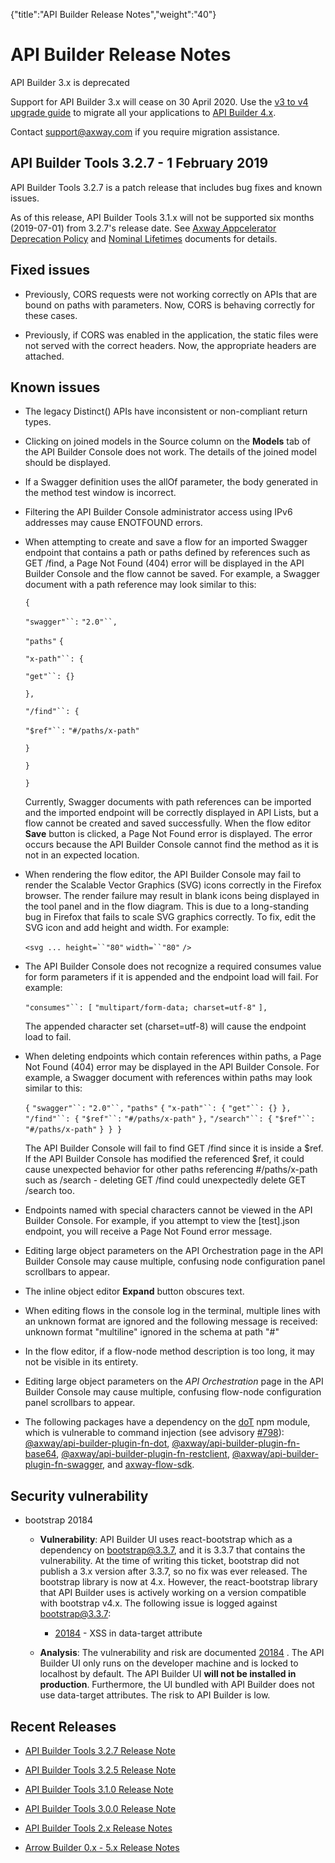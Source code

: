 {"title":"API Builder Release Notes","weight":"40"} 

# API Builder Release Notes

API Builder 3.x is deprecated

Support for API Builder 3.x will cease on 30 April 2020. Use the [v3 to v4 upgrade guide](https://docs.axway.com/bundle/API_Builder_4x_allOS_en/page/api_builder_v3_to_v4_upgrade_guide.html) to migrate all your applications to [API Builder 4.x](https://docs.axway.com/bundle/API_Builder_4x_allOS_en/page/api_builder_getting_started_guide.html).

Contact [support@axway.com](mailto:support@axway.com) if you require migration assistance.

## API Builder Tools 3.2.7 - 1 February 2019

API Builder Tools 3.2.7 is a patch release that includes bug fixes and known issues.

As of this release, API Builder Tools 3.1.x will not be supported six months (2019-07-01) from 3.2.7's release date. See [Axway Appcelerator Deprecation Policy](/docs/appc/AMPLIFY_Appcelerator_Services_Overview/Axway_Appcelerator_Deprecation_Policy/) and [Nominal Lifetimes](/docs/appc/AMPLIFY_Appcelerator_Services_Overview/Axway_Appcelerator_Product_Lifecycle/#NominalLifetimes) documents for details.

## Fixed issues

*   Previously, CORS requests were not working correctly on APIs that are bound on paths with parameters. Now, CORS is behaving correctly for these cases.
    
*   Previously, if CORS was enabled in the application, the static files were not served with the correct headers. Now, the appropriate headers are attached.
    

## Known issues

*   The legacy Distinct() APIs have inconsistent or non-compliant return types.
    
*   Clicking on joined models in the Source column on the **Models** tab of the API Builder Console does not work. The details of the joined model should be displayed.
    
*   If a Swagger definition uses the allOf parameter, the body generated in the method test window is incorrect.
    
*   Filtering the API Builder Console administrator access using IPv6 addresses may cause ENOTFOUND errors.
    
*   When attempting to create and save a flow for an imported Swagger endpoint that contains a path or paths defined by references such as GET /find, a Page Not Found (404) error will be displayed in the API Builder Console and the flow cannot be saved. For example, a Swagger document with a path reference may look similar to this:
    
    `{`
    
    `"swagger"``:` `"2.0"``,`
    
    `"paths"` `{`
    
    `"x-path"``: {`
    
    `"get"``: {}`
    
    `},`
    
    `"/find"``: {`
    
    `"$ref"``:` `"#/paths/x-path"`
    
    `}`
    
    `}`
    
    `}`
    
    Currently, Swagger documents with path references can be imported and the imported endpoint will be correctly displayed in API Lists, but a flow cannot be created and saved successfully. When the flow editor **Save** button is clicked, a Page Not Found error is displayed. The error occurs because the API Builder Console cannot find the method as it is not in an expected location.
    
*   When rendering the flow editor, the API Builder Console may fail to render the Scalable Vector Graphics (SVG) icons correctly in the Firefox browser. The render failure may result in blank icons being displayed in the tool panel and in the flow diagram. This is due to a long-standing bug in Firefox that fails to scale SVG graphics correctly. To fix, edit the SVG icon and add height and width. For example:
    
    `<svg ... height=``"80"` `width=``"80"` `/>`
    
*   The API Builder Console does not recognize a required consumes value for form parameters if it is appended and the endpoint load will fail. For example:
    
    `"consumes"``: [` `"multipart/form-data; charset=utf-8"` `],`
    
    The appended character set (charset=utf-8) will cause the endpoint load to fail.
    
*   When deleting endpoints which contain references within paths, a Page Not Found (404) error may be displayed in the API Builder Console. For example, a Swagger document with references within paths may look similar to this:
    
    `{` `"swagger"``:` `"2.0"``,` `"paths"` `{` `"x-path"``: {` `"get"``: {} },` `"/find"``: {` `"$ref"``:` `"#/paths/x-path"` `},` `"/search"``: {` `"$ref"``:` `"#/paths/x-path"` `} } }`
    
    The API Builder Console will fail to find GET /find since it is inside a $ref. If the API Builder Console has modified the referenced $ref, it could cause unexpected behavior for other paths referencing #/paths/x-path such as /search - deleting GET /find could unexpectedly delete GET /search too.
    
*   Endpoints named with special characters cannot be viewed in the API Builder Console. For example, if you attempt to view the \[test\].json endpoint, you will receive a Page Not Found error message.
    
*   Editing large object parameters on the API Orchestration page in the API Builder Console may cause multiple, confusing node configuration panel scrollbars to appear.
    
*   The inline object editor **Expand** button obscures text.
    
*   When editing flows in the console log in the terminal, multiple lines with an unknown format are ignored and the following message is received: unknown format "multiline" ignored in the schema at path "#"
    
*   In the flow editor, if a flow-node method description is too long, it may not be visible in its entirety.
    
*   Editing large object parameters on the _API Orchestration_ page in the API Builder Console may cause multiple, confusing flow-node configuration panel scrollbars to appear.
    
*   The following packages have a dependency on the [doT](https://www.npmjs.com/package/dot) npm module, which is vulnerable to command injection (see advisory [#798](https://www.npmjs.com/advisories/798)): [@axway/api-builder-plugin-fn-dot](https://www.npmjs.com/package/@axway/api-builder-plugin-fn-dot), [@axway/api-builder-plugin-fn-base64](https://www.npmjs.com/package/@axway/api-builder-plugin-fn-base64), [@axway/api-builder-plugin-fn-restclient](https://www.npmjs.com/package/@axway/api-builder-plugin-fn-restclient), [@axway/api-builder-plugin-fn-swagger](https://www.npmjs.com/package/@axway/@axway/api-builder-plugin-fn-swagger), and [axway-flow-sdk](https://www.npmjs.com/package/axway-flow-sdk).
    

## Security vulnerability

*   bootstrap 20184
    
    *   **Vulnerability**: API Builder UI uses react-bootstrap which as a dependency on bootstrap@3.3.7, and it is 3.3.7 that contains the vulnerability. At the time of writing this ticket, bootstrap did not publish a 3.x version after 3.3.7, so no fix was ever released. The bootstrap library is now at 4.x. However, the react-bootstrap library that API Builder uses is actively working on a version compatible with bootstrap v4.x. The following issue is logged against bootstrap@3.3.7:
        
        *   [20184](https://github.com/twbs/bootstrap/issues/20184) \- XSS in data-target attribute
            
    *   **Analysis**: The vulnerability and risk are documented [20184](https://github.com/twbs/bootstrap/issues/20184) . The API Builder UI only runs on the developer machine and is locked to localhost by default. The API Builder UI **will not be installed in production**. Furthermore, the UI bundled with API Builder does not use data-target attributes. The risk to API Builder is low.
        

## Recent Releases

*   [API Builder Tools 3.2.7 Release Note](/docs/appc/Axway_API_Builder/API_Builder/API_Builder_Release_Notes/API_Builder_Tools_3.2.7_Release_Note/)
    
*   [API Builder Tools 3.2.5 Release Note](/docs/appc/Axway_API_Builder/API_Builder/API_Builder_Release_Notes/API_Builder_Tools_3.2.5_Release_Note/)
    
*   [API Builder Tools 3.1.0 Release Note](/docs/appc/Axway_API_Builder/API_Builder/API_Builder_Release_Notes/API_Builder_Tools_3.1.0_Release_Note/)
    
*   [API Builder Tools 3.0.0 Release Note](/docs/appc/Axway_API_Builder/API_Builder/API_Builder_Release_Notes/API_Builder_Tools_3.0.0_Release_Note/)
    
*   [API Builder Tools 2.x Release Notes](/docs/appc/Axway_API_Builder/API_Builder/API_Builder_Release_Notes/API_Builder_Tools_2.x_Release_Notes/)
    
*   [Arrow Builder 0.x - 5.x Release Notes](/docs/appc/Axway_API_Builder/API_Builder/API_Builder_Release_Notes/Arrow_Builder_0.x_-_5.x_Release_Notes/)